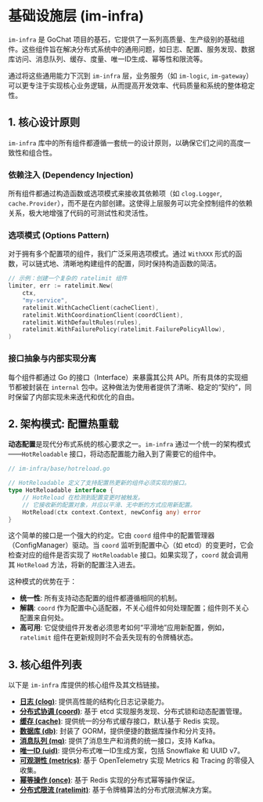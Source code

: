 # 基础设施层 (im-infra)

`im-infra` 是 GoChat 项目的基石，它提供了一系列高质量、生产级别的基础组件。这些组件旨在解决分布式系统中的通用问题，如日志、配置、服务发现、数据库访问、消息队列、缓存、度量、唯一ID生成、幂等性和限流等。

通过将这些通用能力下沉到 `im-infra` 层，业务服务（如 `im-logic`, `im-gateway`）可以更专注于实现核心业务逻辑，从而提高开发效率、代码质量和系统的整体稳定性。

## 1. 核心设计原则

`im-infra` 库中的所有组件都遵循一套统一的设计原则，以确保它们之间的高度一致性和组合性。

### 依赖注入 (Dependency Injection)

所有组件都通过构造函数或选项模式来接收其依赖项（如 `clog.Logger`, `cache.Provider`），而不是在内部创建。这使得上层服务可以完全控制组件的依赖关系，极大地增强了代码的可测试性和灵活性。

### 选项模式 (Options Pattern)

对于拥有多个配置项的组件，我们广泛采用选项模式。通过 `WithXXX` 形式的函数，可以链式地、清晰地构建组件的配置，同时保持构造函数的简洁。

```go
// 示例：创建一个复杂的 ratelimit 组件
limiter, err := ratelimit.New(
    ctx,
    "my-service",
    ratelimit.WithCacheClient(cacheClient),
    ratelimit.WithCoordinationClient(coordClient),
    ratelimit.WithDefaultRules(rules),
    ratelimit.WithFailurePolicy(ratelimit.FailurePolicyAllow),
)
```

### 接口抽象与内部实现分离

每个组件都通过 Go 的接口（Interface）来暴露其公共 API。所有具体的实现细节都被封装在 `internal` 包中。这种做法为使用者提供了清晰、稳定的“契约”，同时保留了内部实现未来迭代和优化的自由。

## 2. 架构模式: 配置热重载

**动态配置**是现代分布式系统的核心要求之一。`im-infra` 通过一个统一的架构模式——`HotReloadable` 接口，将动态配置能力融入到了需要它的组件中。

```go
// im-infra/base/hotreload.go

// HotReloadable 定义了支持配置热更新的组件必须实现的接口。
type HotReloadable interface {
	// HotReload 在检测到配置变更时被触发。
	// 它接收新的配置对象，并应以平滑、无中断的方式应用新配置。
	HotReload(ctx context.Context, newConfig any) error
}
```

这个简单的接口是一个强大的约定。它由 `coord` 组件中的配置管理器（ConfigManager）驱动。当 `coord` 监听到配置中心（如 etcd）的变更时，它会检查对应的组件是否实现了 `HotReloadable` 接口。如果实现了，`coord` 就会调用其 `HotReload` 方法，将新的配置注入进去。

这种模式的优势在于：
- **统一性**: 所有支持动态配置的组件都遵循相同的机制。
- **解耦**: `coord` 作为配置中心适配器，不关心组件如何处理配置；组件则不关心配置来自何处。
- **高可用**: 它促使组件开发者必须思考如何“平滑地”应用新配置，例如，`ratelimit` 组件在更新规则时不会丢失现有的令牌桶状态。

## 3. 核心组件列表

以下是 `im-infra` 库提供的核心组件及其文档链接。

- **[日志 (clog)](./clog.md)**: 提供高性能的结构化日志记录能力。
- **[分布式协调 (coord)](./coord.md)**: 基于 etcd 实现服务发现、分布式锁和动态配置管理。
- **[缓存 (cache)](./cache.md)**: 提供统一的分布式缓存接口，默认基于 Redis 实现。
- **[数据库 (db)](./db.md)**: 封装了 GORM，提供便捷的数据库操作和分片支持。
- **[消息队列 (mq)](./mq.md)**: 提供了消息生产和消费的统一接口，支持 Kafka。
- **[唯一ID (uid)](./uid.md)**: 提供分布式唯一ID生成方案，包括 Snowflake 和 UUID v7。
- **[可观测性 (metrics)](./metrics.md)**: 基于 OpenTelemetry 实现 Metrics 和 Tracing 的零侵入收集。
- **[幂等操作 (once)](./once.md)**: 基于 Redis 实现的分布式幂等操作保证。
- **[分布式限流 (ratelimit)](./ratelimit.md)**: 基于令牌桶算法的分布式限流解决方案。